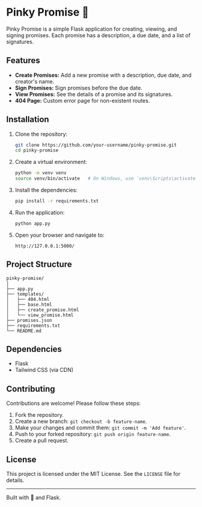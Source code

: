 # Pinky Promise 🤙

Pinky Promise is a simple Flask application for creating, viewing, and signing promises. Each promise has a description, a due date, and a list of signatures.

## Features

- **Create Promises:** Add a new promise with a description, due date, and creator's name.
- **Sign Promises:** Sign promises before the due date.
- **View Promises:** See the details of a promise and its signatures.
- **404 Page:** Custom error page for non-existent routes.

## Installation

1. Clone the repository:
   ```bash
   git clone https://github.com/your-username/pinky-promise.git
   cd pinky-promise
   ```

2. Create a virtual environment:
   ```bash
   python -m venv venv
   source venv/bin/activate   # On Windows, use `venv\Scripts\activate`
   ```

3. Install the dependencies:
   ```bash
   pip install -r requirements.txt
   ```

4. Run the application:
   ```bash
   python app.py
   ```

5. Open your browser and navigate to:
   ```
   http://127.0.0.1:5000/
   ```

## Project Structure

```
pinky-promise/
│
├── app.py
├── templates/
│   ├── 404.html
│   ├── base.html
│   ├── create_promise.html
│   └── view_promise.html
├── promises.json
├── requirements.txt
└── README.md
```

## Dependencies

- Flask
- Tailwind CSS (via CDN)

## Contributing

Contributions are welcome! Please follow these steps:

1. Fork the repository.
2. Create a new branch: `git checkout -b feature-name`.
3. Make your changes and commit them: `git commit -m 'Add feature'`.
4. Push to your forked repository: `git push origin feature-name`.
5. Create a pull request.

## License

This project is licensed under the MIT License. See the `LICENSE` file for details.

---

Built with 💖 and Flask.